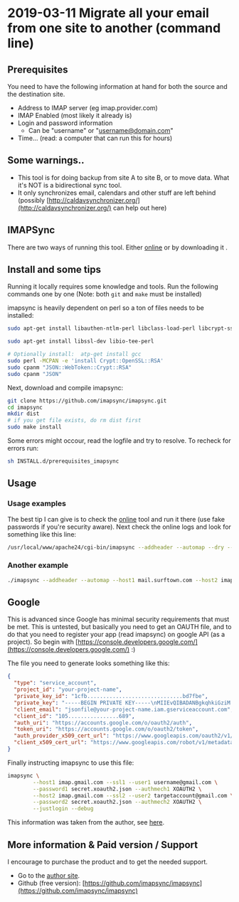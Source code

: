 # 2019-03-11 Migrate all your email from one site to another (command line)

## Prerequisites

You need to have the following information at hand for both the source and the destination site.

* Address to IMAP server (eg imap.provider.com)
* IMAP Enabled (most likely it already is)
* Login and password information
  * Can be "username" or "username@domain.com"
* Time... (read: a computer that can run this for hours)

## Some warnings..

* This tool is for doing backup from site A to site B, or to move data. What it's NOT is a bidirectional sync tool.
* It only synchronizes email, calendars and other stuff are left behind (possibly [http://caldavsynchronizer.org/](http://caldavsynchronizer.org/) can help out here)

## IMAPSync

There are two ways of running this tool. Either [online](https://i005.lamiral.info/X/) or by downloading it .

## Install and some tips

Running it locally requires some knowledge and tools. Run the following commands one by one (Note: both ```git``` and ```make``` must be installed)

imapsync is heavily dependent on perl so a ton of files needs to be installed:

```bash
sudo apt-get install libauthen-ntlm-perl libclass-load-perl libcrypt-ssleay-perl libdata-uniqid-perl libdigest-hmac-perl libdist-checkconflicts-perl libfile-copy-recursive-perl libio-compress-perl libio-socket-inet6-perl libio-socket-ssl-perl libio-tee-perl libmail-imapclient-perl libmodule-scandeps-perl libnet-dbus-perl libnet-ssleay-perl libpar-packer-perl libreadonly-perl libregexp-common-perl libsys-meminfo-perl libterm-readkey-perl libtest-fatal-perl libtest-mock-guard-perl libtest-mockobject-perl libtest-pod-perl libtest-requires-perl libtest-simple-perl libunicode-string-perl liburi-perl libtest-nowarnings-perl libtest-deep-perl libtest-warn-perl libfile-tail-perl libcgi-pm-perl 

sudo apt-get install libssl-dev libio-tee-perl

# Optionally install:  atp-get install gcc
sudo perl -MCPAN -e 'install Crypt::OpenSSL::RSA'
sudo cpanm "JSON::WebToken::Crypt::RSA"
sudo cpanm "JSON"
```

Next, download and compile imapsync:

```bash
git clone https://github.com/imapsync/imapsync.git  
cd imapsync
mkdir dist
# if you get file exists, do rm dist first
sudo make install
```

Some errors might occour, read the logfile and try to resolve. To recheck for errors run:

```bash
sh INSTALL.d/prerequisites_imapsync
```

## Usage

### Usage examples

The best tip I can give is to check the [online](https://i005.lamiral.info/X/) tool and run it there (use fake passwords if you're security aware). Next check the online logs and look for something like this line:

```bash
/usr/local/www/apache24/cgi-bin/imapsync --addheader --automap --dry --gmail1 --host1 imap.gmail.com --host2 imap.mail.yahoo.com --password1 MASKED --password2 MASKED --user1 a --user2 a
```

### Another example

```bash
./imapsync --addheader --automap --host1 mail.surftown.com --host2 imap01.binero.se --password1 MASKED --password2 MASKED --user1 myuser1@domain.se --user2 mynewuser@domain.se```
```

## Google

This is  advanced since Google has minimal security requirements that must be met. This is untested, but basically you need to get an OAUTH file, and to do that you need to register your app (read imapsync) on google API (as a project). So begin with [https://console.developers.google.com/](https://console.developers.google.com/) :)

The file you need to generate looks something like this:

```json
{
  "type": "service_account",
  "project_id": "your-project-name",
  "private_key_id": "1cfb..............................bd7fbe",
  "private_key": "-----BEGIN PRIVATE KEY-----\nMIIEvQIBADANBgkqhkiGziM...ZV5ACKPHuOfp8A46I=\n-----END PRIVATE KEY-----\n",
  "client_email": "jsonfile@your-project-name.iam.gserviceaccount.com",
  "client_id": "105................689",
  "auth_uri": "https://accounts.google.com/o/oauth2/auth",
  "token_uri": "https://accounts.google.com/o/oauth2/token",
  "auth_provider_x509_cert_url": "https://www.googleapis.com/oauth2/v1/certs",
  "client_x509_cert_url": "https://www.googleapis.com/robot/v1/metadata/x509/jsonfile%40your-project-name.iam.gserviceaccount.com"
}
```

Finally instructing imapsync to use this file:

```bash
imapsync \
        --host1 imap.gmail.com --ssl1 --user1 username@gmail.com \
        --password1 secret.xoauth2.json --authmech1 XOAUTH2 \
        --host2 imap.gmail.com --ssl2 --user2 targetaccount@gmail.com \
        --password2 secret.xoauth2.json --authmech2 XOAUTH2 \
        --justlogin --debug
```

This information was taken from the author, see [here](https://imapsync.lamiral.info/FAQ.d/FAQ.XOAUTH2.txt).

## More information & Paid version / Support

I encourage to purchase the product and to get the needed support.

* Go to the [author site](https://imapsync.lamiral.info/).
* Github (free version): [https://github.com/imapsync/imapsync](https://github.com/imapsync/imapsync)
